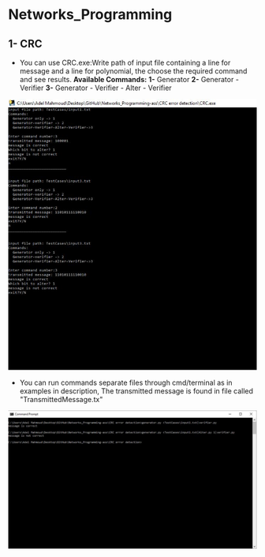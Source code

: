 # Networks_Programming
## 1- CRC
 - You can use CRC.exe:Write path of input file containing a line for message and a line for polynomial, the choose the required command      and see results.
    **Available Commands:**
     **1-** Generator
     **2-** Generator - Verifier
     **3-** Generator - Verifier - Alter - Verifier
 
 ![Picture](https://raw.githubusercontent.com/adelmaek/Networks_Programming-ass/master/CRC%20error%20detection/ScreenShots/input1%20and%20input%203%20in%20EXE%20file.JPG)

- You can run commands separate files through cmd/terminal as in examples in description, The transmitted message is found in file called "TransmittedMessage.tx"

![Picture](https://raw.githubusercontent.com/adelmaek/Networks_Programming-ass/master/CRC%20error%20detection/ScreenShots/gen%20input.txt%20l%20alter%201%20l%20ver.JPG)
